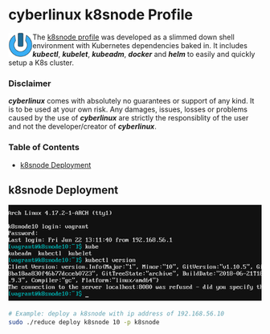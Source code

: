# cyberlinux k8snode Profile
<img align="left" width="48" height="48" src="https://raw.githubusercontent.com/phR0ze/cyberlinux/master/art/logo_256x256.png">

The [k8snode profile](k8snode.yml) was developed as a slimmed down shell environment with
Kubernetes dependencies baked in.  It includes ***kubectl***, ***kubelet***, ***kubeadm***,
***docker*** and ***helm*** to easily and quickly setup a K8s cluster.

### Disclaimer
***cyberlinux*** comes with absolutely no guarantees or support of any kind. It is to be used at
your own risk.  Any damages, issues, losses or problems caused by the use of ***cyberlinux*** are
strictly the responsiblity of the user and not the developer/creator of ***cyberlinux***.

### Table of Contents
* [k8snode Deployment](#k8snode-deployment)

## k8snode Deployment <a name="k8snode-deployment"/></a>
![K8snode](../docs/images/k8snode-virtualbox.png)

```bash
# Example: deploy a k8snode with ip address of 192.168.56.10
sudo ./reduce deploy k8snode 10 -p k8snode
```
